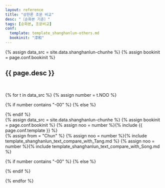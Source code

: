 ```yaml
---
layout: reference
title: "상한론 조문 비교"
desc: "〔순화본 기준〕"
tags: [순화본, 조문비교]
conf:
  template: template_shanghanlun-others.md
  bookinit: "淳和"
---
```


{% assign data_src = site.data.shanghanlun-chunhe %}
{% assign bookinit = page.conf.bookinit %}

{{ page.desc }}
--------------------

<br>

{% for t in data_src %}
{% assign number = t.NOO %}

{% if number contains "-00" %}
{% else %}
<div id="{{number}}" class="compare-set">
{% endif %}

<div class="origin" markdown="1">
{% assign data_src = site.data.shanghanlun-chunhe %}
{% assign bookinit = page.conf.bookinit %}
{% assign noo = number %}{% include {{ page.conf.template }} %}
</div>

<div class="compared" markdown="1">
{% assign from = "Chun" %}
{% assign noo = number %}{% include template_shanghanlun_text_compare_with_Tang.md %}
{% assign noo = number %}{% include template_shanghanlun_text_compare_with_Song.md %}
</div>

{% if number contains "-00" %}
{% else %}
</div>
{% endif %}

{% endfor %}
